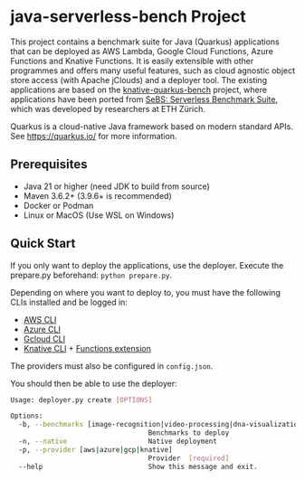 # java-serverless-bench Project

This project contains a benchmark suite for Java (Quarkus) applications that can be deployed as AWS Lambda, Google Cloud Functions, Azure Functions and Knative Functions. 
It is easily extensible with other programmes and offers many useful features, such as cloud agnostic object store access (with Apache jClouds) and a deployer tool. 
The existing applications are based on the [knative-quarkus-bench](https://github.com/IBM/knative-quarkus-bench) project, where applications have been ported from [SeBS: Serverless Benchmark Suite](https://github.com/spcl/serverless-benchmarks), which was developed by researchers at ETH Z&uuml;rich.

Quarkus is a cloud-native Java framework based on modern standard APIs.
See https://quarkus.io/ for more information.

## Prerequisites

* Java 21 or higher (need JDK to build from source)
* Maven 3.6.2+ (3.9.6+ is recommended)
* Docker or Podman
* Linux or MacOS (Use WSL on Windows)

## Quick Start
If you only want to deploy the applications, use the deployer. Execute the prepare.py beforehand:
`python prepare.py`.

Depending on where you want to deploy to, you must have the following CLIs installed and be logged in:
* [AWS CLI](https://docs.aws.amazon.com/cli/latest/userguide/getting-started-install.html)
* [Azure CLI](https://learn.microsoft.com/en-us/cli/azure/install-azure-cli)
* [Gcloud CLI](https://cloud.google.com/sdk/docs/install)
* [Knative CLI](https://knative.dev/docs/functions/install-func/) + [Functions extension](https://knative.dev/docs/functions/install-func/#__tabbed_2_1)

The providers must also be configured in `config.json`.

You should then be able to use the deployer:

```bash
Usage: deployer.py create [OPTIONS]

Options:
  -b, --benchmarks [image-recognition|video-processing|dna-visualization|thumbnailer|compress|uploader|dynamic-html|graph-bfs|graph-mst|graph-pagerank]
                                  Benchmarks to deploy
  -n, --native                    Native deployment
  -p, --provider [aws|azure|gcp|knative]
                                  Provider  [required]
  --help                          Show this message and exit.

```